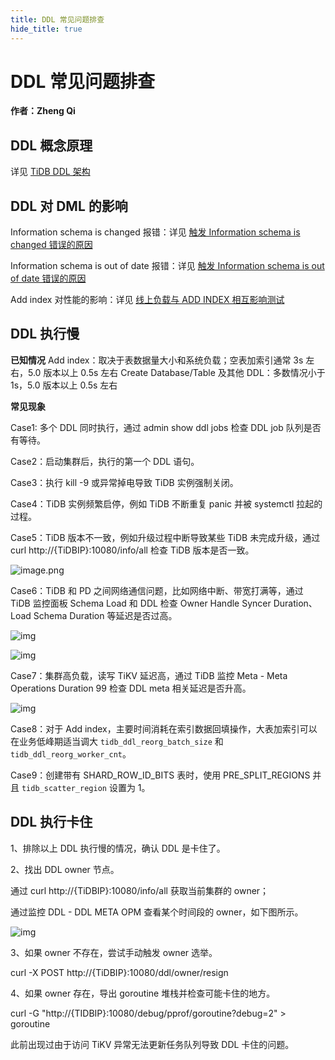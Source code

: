 ```yaml
---
title: DDL 常见问题排查
hide_title: true
---
```


# DDL 常见问题排查

**作者：Zheng Qi**



## **DDL 概念原理**

详见 [TiDB DDL 架构](https://docs.google.com/document/d/1vl4B7QDGvmuTAs3p7ppEJFtpHJob1roqYwA-3m4ynsQ)



## DDL 对 DML 的影响

Information schema is changed 报错：详见 [触发 Information schema is changed 错误的原因](https://docs.pingcap.com/zh/tidb/stable/sql-faq#触发-information-schema-is-changed-错误的原因) 

Information schema is out of date 报错：详见 [触发 Information schema is out of date 错误的原因](https://docs.pingcap.com/zh/tidb/stable/sql-faq#触发-information-schema-is-out-of-date-错误的原因) 

Add index 对性能的影响：详见 [线上负载与 ADD INDEX 相互影响测试](https://docs.pingcap.com/zh/tidb/stable/online-workloads-and-add-index-operations)  



## DDL 执行慢

**已知情况** Add index：取决于表数据量大小和系统负载；空表加索引通常 3s 左右，5.0 版本以上 0.5s 左右 Create Database/Table 及其他 DDL：多数情况小于 1s，5.0 版本以上 0.5s 左右

**常见现象**



Case1: 多个 DDL 同时执行，通过 admin show ddl jobs 检查 DDL job 队列是否有等待。

Case2：启动集群后，执行的第一个 DDL 语句。

Case3：执行 kill -9 或异常掉电导致 TiDB 实例强制关闭。



Case4：TiDB 实例频繁启停，例如 TiDB 不断重复 panic 并被 systemctl 拉起的过程。

Case5：TiDB 版本不一致，例如升级过程中断导致某些 TiDB 未完成升级，通过 curl http://{TiDBIP}:10080/info/all 检查 TiDB 版本是否一致。

![image.png](https://pingcap-knowledge-base.oss-cn-beijing.aliyuncs.com/u/6/f/image1646444467990.png)

Case6：TiDB 和 PD 之间网络通信问题，比如网络中断、带宽打满等，通过 TiDB 监控面板 Schema Load 和 DDL 检查 Owner Handle Syncer Duration、Load Schema Duration 等延迟是否过高。

![img](https://lh6.googleusercontent.com/WApM-hclA4sZ6i_V72NjrrP7aJXGwFgNLl-g3zY-cGza7hr4s5uAFMwzec_hz33XLrIhJ_P3P6DI6c59ITRl91kgZ5WVNjyhO3a5eRwoJIrHx1o7f736cUKm-kbpCRWQQnZLHGJD)

![img](https://lh4.googleusercontent.com/9rhfBrRTvkjhY1Yjg3dJtaB4CscEiPnzJmdjfyKdc4DBWTePxxi0NdFTPhYWDWOXPtVWVZCpvBlsdbAeBTRiMxOM3ph1JUA7tAqwoKiPd-XkQhX3pzfMtTwfCw_H0EaJXgUfsal7)



Case7：集群高负载，读写 TiKV 延迟高，通过 TiDB 监控 Meta - Meta Operations Duration 99 检查 DDL meta 相关延迟是否升高。

![img](https://lh5.googleusercontent.com/vuHo4YbUTZ_b7p4_m8M5QiEnUY4lnbAshgq6FcO8zdTo1yC3AVGDngy82-dsUZk-ahhGDz48uHC0s5cu2Om6U8uSN44mqYDVBeNKUEPLIupN7kn2S0ZDTUBwpaCw9EkJ6RolOjqp)



Case8：对于 Add index，主要时间消耗在索引数据回填操作，大表加索引可以在业务低峰期适当调大 `tidb_ddl_reorg_batch_size` 和 `tidb_ddl_reorg_worker_cnt`。

Case9：创建带有 SHARD_ROW_ID_BITS 表时，使用 PRE_SPLIT_REGIONS 并且 `tidb_scatter_region` 设置为 1。

## DDL 执行卡住

1、排除以上 DDL 执行慢的情况，确认 DDL 是卡住了。

2、找出 DDL owner 节点。

通过 curl http://{TiDBIP}:10080/info/all 获取当前集群的 owner；

通过监控 DDL - DDL META OPM 查看某个时间段的 owner，如下图所示。

![img](https://lh5.googleusercontent.com/Rjnb2HIp6uSLHhDY-xRo2U_IeJb-JDW6W4nzX-1KqwQdvke_KDkuHuGZI_ZsEVJz-TpiMiWnp70-5IN1KU-jPX7ai0kLV9UwdZ-OorG1sZqSunhwnQ39yOgmW-PjaukpTqUgRdTN)

3、如果 owner 不存在，尝试手动触发 owner 选举。

curl -X POST http://{TiDBIP}:10080/ddl/owner/resign

4、如果 owner 存在，导出 goroutine 堆栈并检查可能卡住的地方。

curl -G "http://{TIDBIP}:10080/debug/pprof/goroutine?debug=2" > goroutine

此前出现过由于访问 TiKV 异常无法更新任务队列导致 DDL 卡住的问题。